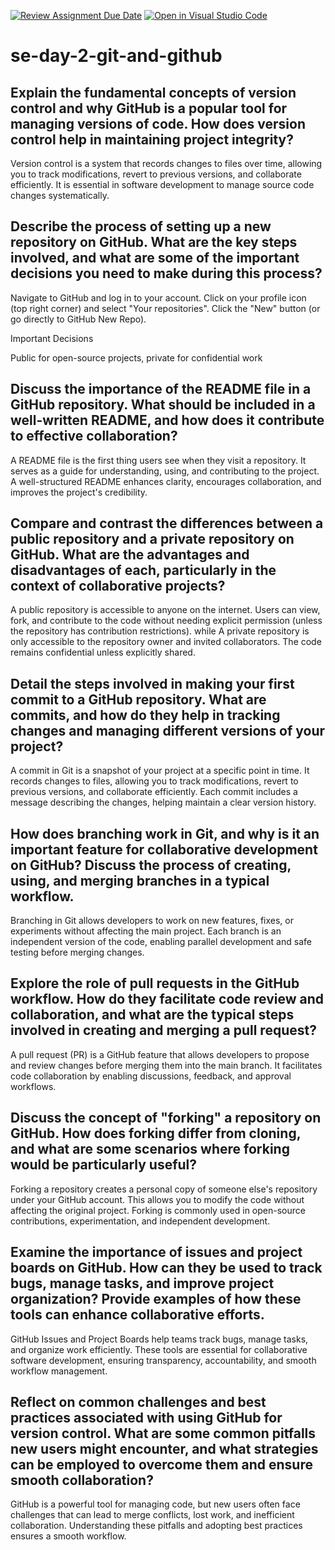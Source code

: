 [![Review Assignment Due Date](https://classroom.github.com/assets/deadline-readme-button-22041afd0340ce965d47ae6ef1cefeee28c7c493a6346c4f15d667ab976d596c.svg)](https://classroom.github.com/a/8wgCKhpZ)
[![Open in Visual Studio Code](https://classroom.github.com/assets/open-in-vscode-2e0aaae1b6195c2367325f4f02e2d04e9abb55f0b24a779b69b11b9e10269abc.svg)](https://classroom.github.com/online_ide?assignment_repo_id=18404549&assignment_repo_type=AssignmentRepo)
# se-day-2-git-and-github
## Explain the fundamental concepts of version control and why GitHub is a popular tool for managing versions of code. How does version control help in maintaining project integrity?
Version control is a system that records changes to files over time, allowing you to track modifications, revert to previous versions, and collaborate efficiently. It is essential in software development to manage source code changes systematically.

## Describe the process of setting up a new repository on GitHub. What are the key steps involved, and what are some of the important decisions you need to make during this process?
Navigate to GitHub and log in to your account.
Click on your profile icon (top right corner) and select "Your repositories".
Click the "New" button (or go directly to GitHub New Repo).

 Important Decisions 
 
 Public for open-source projects, private for confidential work


## Discuss the importance of the README file in a GitHub repository. What should be included in a well-written README, and how does it contribute to effective collaboration?
A README file is the first thing users see when they visit a repository. It serves as a guide for understanding, using, and contributing to the project. A well-structured README enhances clarity, encourages collaboration, and improves the project's credibility.


## Compare and contrast the differences between a public repository and a private repository on GitHub. What are the advantages and disadvantages of each, particularly in the context of collaborative projects?
A public repository is accessible to anyone on the internet. Users can view, fork, and contribute to the code without needing explicit permission (unless the repository has contribution restrictions). while A private repository is only accessible to the repository owner and invited collaborators. The code remains confidential unless explicitly shared.

## Detail the steps involved in making your first commit to a GitHub repository. What are commits, and how do they help in tracking changes and managing different versions of your project?
A commit in Git is a snapshot of your project at a specific point in time. It records changes to files, allowing you to track modifications, revert to previous versions, and collaborate efficiently. Each commit includes a message describing the changes, helping maintain a clear version history.

## How does branching work in Git, and why is it an important feature for collaborative development on GitHub? Discuss the process of creating, using, and merging branches in a typical workflow.
Branching in Git allows developers to work on new features, fixes, or experiments without affecting the main project. Each branch is an independent version of the code, enabling parallel development and safe testing before merging changes.

## Explore the role of pull requests in the GitHub workflow. How do they facilitate code review and collaboration, and what are the typical steps involved in creating and merging a pull request?
A pull request (PR) is a GitHub feature that allows developers to propose and review changes before merging them into the main branch. It facilitates code collaboration by enabling discussions, feedback, and approval workflows.

## Discuss the concept of "forking" a repository on GitHub. How does forking differ from cloning, and what are some scenarios where forking would be particularly useful?
Forking a repository creates a personal copy of someone else's repository under your GitHub account. This allows you to modify the code without affecting the original project. Forking is commonly used in open-source contributions, experimentation, and independent development.

## Examine the importance of issues and project boards on GitHub. How can they be used to track bugs, manage tasks, and improve project organization? Provide examples of how these tools can enhance collaborative efforts.
GitHub Issues and Project Boards help teams track bugs, manage tasks, and organize work efficiently. These tools are essential for collaborative software development, ensuring transparency, accountability, and smooth workflow management.

## Reflect on common challenges and best practices associated with using GitHub for version control. What are some common pitfalls new users might encounter, and what strategies can be employed to overcome them and ensure smooth collaboration?
GitHub is a powerful tool for managing code, but new users often face challenges that can lead to merge conflicts, lost work, and inefficient collaboration. Understanding these pitfalls and adopting best practices ensures a smooth workflow.